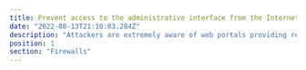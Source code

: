 ```yaml
---
title: Prevent access to the administrative interface from the Internet, unless there is a clear and documented business need.
date: "2022-08-13T21:10:03.284Z"
description: "Attackers are extremely aware of web portals providing remote admin access to your systems. This can be done by accessing your router and most of the time is just as simple as unticking a box allowing remote web admin access."
position: 1
section: "Firewalls"
---
```

